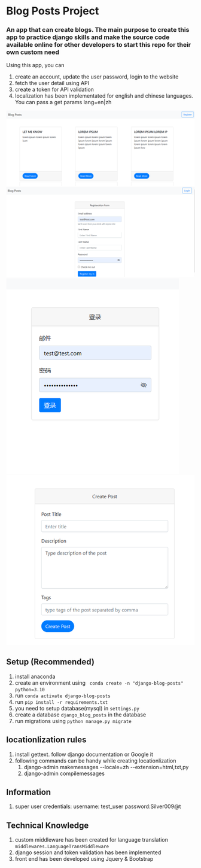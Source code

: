 # Blog Posts Project
### An app that can create blogs. The main purpose to create this app to practice django skills and make the source code available online for other developers to start this repo for their own custom need
Using this app, you can
1. create an account, update the user password, login to the website
2. fetch the user detail using API
3. create a token for API validation
4. localization has been implementated for english and chinese languages. You can pass a get params lang=en|zh

![Alt home page](md_images/01.png "Home Page")
![Alt home page](md_images/02.png "Registeration Page")
![Alt home page](md_images/03.png "Login Page | in chinese")
![Alt home page](md_images/04.png "Create a Post")

## Setup (Recommended)
1. install anaconda
2. create an environment using
``` conda create -n "django-blog-posts" python=3.10```
3. run ```conda activate django-blog-posts```
4. run ```pip install -r requirements.txt```
5. you need to setup database(mysql) in ```settings.py```
6. create a database ```django_blog_posts``` in the database
7. run migrations using ```python manage.py migrate```


## locationlization rules
1. install gettext. follow django documentation or Google it
2. following commands can be handy while creating locationlization
    1. django-admin makemessages --locale=zh --extension=html,txt,py
    2. django-admin compilemessages

## Information
1. super user credentials: username: test_user  password:Silver009@t

## Technical Knowledge
1. custom middleware has been created for language translation ```middlewares.LanguageTransMiddleware```
2. django session and token validation has been implemented
3. front end has been developed using Jquery & Bootstrap